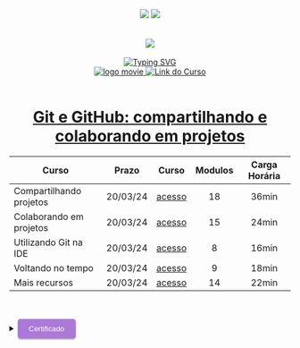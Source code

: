 <div align=center>
    <a href="https://github.com/Amanda-ribeiiro/ONE-T6/blob/main/Git%20e%20GitHub/README.md"><img src="https://img.shields.io/badge/Idioma-Portugu%C3%AAs-green"></a>
    <a href="https://github.com/Amanda-ribeiiro/ONE-T6/blob/main/Git%20e%20GitHub/README.en.md"><img src="https://img.shields.io/badge/Language-English-blue"></a>
</div>

<br>
<br>

<div align=center>
    <a href="https://cursos.alura.com.br/formacao-fase-selecao-one6" target="_blank">
        <img align="center"  src="https://github.com/Amanda-ribeiiro/ONE-T6/assets/108890154/6c5ed157-93cb-4487-85cc-075f06bf27c5">
    </a>
</div>

<br>

<div align=center>
  <a href="https://git.io/typing-svg"><img src="https://readme-typing-svg.herokuapp.com?font=Fira+Code&weight=700&size=27&pause=1000&color=5865F2&random=false&width=435&lines=Oracle+Next+Education+-+T6" alt="Typing SVG" />
  </a>
</div>


<div align="center">
    <a href="https://cursos.alura.com.br/dashboard" target="_blank">
        <img src="https://img.shields.io/badge/▶-2a2a2a?style=for-the-badge&logo=movie&logoColor=2a2a2a" target="_blank" alt="logo movie" />
        <img src="https://img.shields.io/badge/Acessar%20o%20Curso%20na%20Plataforma-DE8B36?style=for-the-badge" target="_blank" alt="Link do Curso" />
    </a>
</div>

<br>

<div align="center">
  <h1><a href="https://cursos.alura.com.br/course/git-github-compartilhando-colaborando-projetos">Git e GitHub: compartilhando e colaborando em projetos</a></h1>
      <table align="center">
        <thead>
          <tr>
            <th>Curso</th>
            <th>Prazo</th>
            <th>Curso</th>
            <th>Modulos</th>
            <th>Carga Horária</th>
          </tr>
        </thead>
        <tbody>
          <tr>
            <td>Compartilhando projetos</td>
            <td align=center>20/03/24</td>
            <td align="center"><a href="https://cursos.alura.com.br/course/git-github-compartilhando-colaborando-projetos/section/17565/tasks" target="_blank">acesso</a></td>
            <td align="center">18</td>
            <td align="center">36min</td>
          </tr>
          <tr>
            <td>Colaborando em projetos</td>
            <td align=center>20/03/24</td>
            <td align="center"><a href="https://cursos.alura.com.br/course/git-github-compartilhando-colaborando-projetos/section/17566/tasks" target="_blank">acesso</a></td>
            <td align="center">15</td>
            <td align="center">24min</td>
          </tr>
          <tr>
            <td>Utilizando Git na IDE</td>
            <td align=center>20/03/24</td>
            <td align="center"><a href="https://cursos.alura.com.br/course/git-github-compartilhando-colaborando-projetos/section/17567/tasks" target="_blank">acesso</a></td>
            <td align="center">8</td>
            <td align="center">16min</td>
          </tr>
          <tr>
            <td>Voltando no tempo</td>
            <td align=center>20/03/24</td>
            <td align="center"><a href="https://cursos.alura.com.br/course/git-github-compartilhando-colaborando-projetos/section/17568/tasks" target="_blank">acesso</a></td>
            <td align="center">9</td>
            <td align="center">18min</td>
          </tr>
          <tr>
            <td>Mais recursos</td>
            <td align=center>20/03/24</td>
            <td align="center"><a href="https://cursos.alura.com.br/course/git-github-compartilhando-colaborando-projetos/section/17569/tasks" target="_blank">acesso</a></td>
            <td align="center">14</td>
            <td align="center">22min</td>
          </tr>
        </tbody>
      </table>  
</div>

<br>
<br>

<details>
    <summary>
        <button style="padding: 10px 20px; background-color: #AB7AD6; color: #FFF; border: none; border-radius: 5px; box-shadow: 0px 2px 2px rgba(0,0,0,0.3); transition: box-shadow 0.3s ease;" onclick="this.style.boxShadow='inset 0px 2px 2px rgba(0,0,0,0.3)'">Certificado
        </button>
    </summary>
    <br>
        <div align="center">
            <a href="https://cursos.alura.com.br/user/amanda-ribeiro98/course/git-github-compartilhando-colaborando-projetos/certificate" target="_blank">
                <img src="https://github.com/Amanda-ribeiiro/ONE-T6/assets/108890154/eabdc052-f0da-480c-b4e8-c531e01cd2a4" width=700 height=500 alt="Certificado">
            </a>
        </div>
</details>



